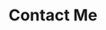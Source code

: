 ---
title: "Contact Me"
description: "this is meta description"
draft: false
bg_image: "images/wost.png"
---